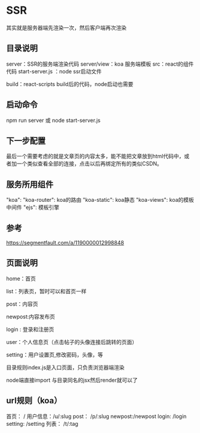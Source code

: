 # SSR

其实就是服务器端先渲染一次，然后客户端再次渲染

## 目录说明

server：SSR的服务端渲染代码
server/view：koa 服务端模板
src：react的组件代码
start-server.js ：node ssr启动文件 

build：react-scripts build后的代码，node启动也需要

## 启动命令 
npm run server 或 node start-server.js


## 下一步配置

最后一个需要考虑的就是文章页的内容太多，能不能把文章放到html代码中，或者加一个类似查看全部的连接，点击以后再绑定所有的类似CSDN。


## 服务所用组件

"koa": 
"koa-router": koa的路由
"koa-static":  koa静态
"koa-views":  koa的模板中间件
"ejs":  模板引擎

## 参考
https://segmentfault.com/a/1190000012998848

## 页面说明

home：首页

list：列表页，暂时可以和首页一样

post：内容页

newpost:内容发布页

login : 登录和注册页

user：个人信息页（点击帖子的头像连接后跳转的页面）

setting：用户设置页,修改密码，头像，等


目录规则index.js是入口页面，只负责浏览器端渲染

node端直接import 与目录同名的jsx然后render就可以了


## url规则（koa）
首页： /
用户信息：/u/:slug
post： /p/:slug
newpost:/newpost
login: /login
setting: /setting
列表： /t/:tag
